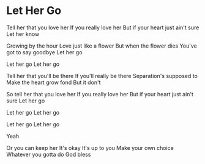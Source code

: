 # Let Her Go

Tell her that you love her
If you really love her
But if your heart just ain't sure
Let her know

Growing by the hour
Love just like a flower
But when the flower dies
You've got to say goodbye
Let her go

Let her go
Let her go

Tell her that you'll be there
If you'll really be there
Separation's supposed to
Make the heart grow fond
But it don't

So tell her that you love her
If you really love her
But if your heart just ain't sure
Let her go

Let her go
Let her go

Let her go
Let her go

Yeah

Or you can keep her
It's okay
It's up to you
Make your own choice
Whatever you gotta do
God bless

